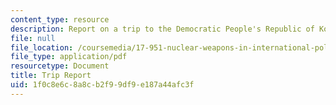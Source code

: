 ```yaml
---
content_type: resource
description: Report on a trip to the Democratic People's Republic of Korea (DPRK).
file: null
file_location: /coursemedia/17-951-nuclear-weapons-in-international-politics-past-present-and-future-spring-2009/1f0c8e6c8a8cb2f99df9e187a44afc3f_MIT17_951S09_walsh_trip.pdf
file_type: application/pdf
resourcetype: Document
title: Trip Report
uid: 1f0c8e6c-8a8c-b2f9-9df9-e187a44afc3f
---
```

